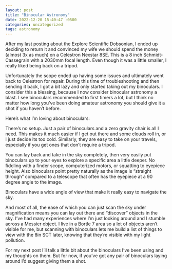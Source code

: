 ```yaml
---
layout: post
title: "Binocular Astronomy"
date: 2022-12-20 15:40:47 -0500
categories: uncategorized
tags: astronomy
---
```

After my last posting about the Explore Scientific Dobsonian, I ended up deciding to return it and convinced my wife we should spend the money (almost 3x as much) on a Celestron Nexstar 8SE. This is a 8 inch Schmidt-Cassegrain with a 2030mm focal length. Even though it was a little smaller, I really liked being back on a tripod.

Unfortunately the scope ended up having some issues and ultimately went back to Celestron for repair. During this time of troubleshooting and then sending it back, I got a bit lazy and only started taking out my binoculars. I consider this a blessing, because I now consider binocular astronomy a blast. I see binoculars recommended to first timers a lot, but I think no matter how long you’ve been doing amateur astronomy you should give it a shot if you haven’t before.

Here’s what I’m loving about binoculars:

There’s no setup. Just a pair of binoculars and a zero gravity chair is all I need. This makes it much easier if I get out there and some clouds roll in, or I just decide its too cold. Similarly, they are easy to take on your travels, especially if you get ones that don’t require a tripod.

You can lay back and take in the sky completely, then very easily put binoculars up to your eyes to explore a specific area a little deeper. No fiddling with a finder scope, computerized motors, or squatting to eyepiece height. Also binoculars point pretty naturally as the image is “straight through” compared to a telescope that often has the eyepiece at a 90 degree angle to the image.

Binoculars have a wide angle of view that make it really easy to navigate the sky.

And most of all, the ease of which you can just scan the sky under magnification means you can lay out there and “discover” objects in the sky. I’ve had many experiences where I’m just looking around and I stumble across a Messier object. I live in a Bortle 7 area so a lot of objects aren’t visible for me, but scanning with binoculars lets me build a list of things to view with the 8in SCT later, knowing that they’re visible with my light pollution.

For my next post I’ll talk a little bit about the binoculars I’ve been using and my thoughts on them. But for now, if you’ve got any pair of binoculars laying around I’d suggest giving them a shot.

